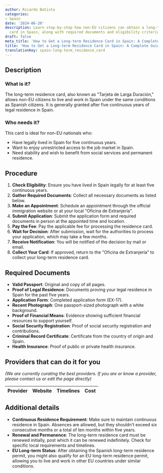 ```yaml
---
author: Ricardo Batista
categories:
- Spain
date: '2024-06-20'
description: Learn step-by-step how non-EU citizens can obtain a long-term residence
  card in Spain, along with required documents and eligibility criteria.
draft: false
meta_title: 'How to Get a Long-term Residence Card in Spain: A Complete Guide'
title: 'How to Get a Long-term Residence Card in Spain: A Complete Guide'
translationKey: spain-long-term_residence_card
---
```





## Description
### What is it?
The long-term residence card, also known as "Tarjeta de Larga Duración," allows non-EU citizens to live and work in Spain under the same conditions as Spanish citizens. It is generally granted after five continuous years of legal residence in Spain.

### Who needs it?
This card is ideal for non-EU nationals who:
- Have legally lived in Spain for five continuous years.
- Want to enjoy unrestricted access to the job market in Spain.
- Need stability and wish to benefit from social services and permanent residence.

## Procedure

1. **Check Eligibility**: Ensure you have lived in Spain legally for at least five continuous years.
2. **Gather Required Documents**: Collect all necessary documents as listed below.
3. **Make an Appointment**: Schedule an appointment through the official immigration website or at your local "Oficina de Extranjería".
4. **Submit Application**: Submit the application form and required documents in person at the appointed time and location.
5. **Pay the Fee**: Pay the applicable fee for processing the residence card.
6. **Wait for Decision**: After submission, wait for the authorities to process your application, which may take a few months.
7. **Receive Notification**: You will be notified of the decision by mail or email.
8. **Collect Your Card**: If approved, return to the "Oficina de Extranjería" to collect your long-term residence card.

## Required Documents

- **Valid Passport**: Original and copy of all pages.
- **Proof of Legal Residence**: Documents proving your legal residence in Spain for the past five years.
- **Application Form**: Completed application form (EX-17).
- **Recent Photograph**: One passport-sized photograph with a white background.
- **Proof of Financial Means**: Evidence showing sufficient financial resources to support yourself.
- **Social Security Registration**: Proof of social security registration and contributions.
- **Criminal Record Certificate**: Certificate from the country of origin and Spain.
- **Health Insurance**: Proof of public or private health insurance.

## Providers that can do it for you
_(We are currently curating the best providers. If you are or know a provider, please contact us or edit the page directly)_

| Provider        |     Website     |     Timelines    |       Cost      |
| --------------- | --------------- |  :-------------: | :-------------: |

## Additional details
- **Continuous Residence Requirement**: Make sure to maintain continuous residence in Spain. Absences are allowed, but they shouldn't exceed six consecutive months or a total of ten months within five years.
- **Renewal and Permanence**: The long-term residence card must be renewed initially, post which it can be renewed indefinitely. Check for specific local requirements and timelines.
- **EU Long-term Status**: After obtaining the Spanish long-term residence permit, you might also qualify for an EU long-term residence permit, allowing you to live and work in other EU countries under similar conditions.